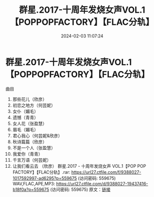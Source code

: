 ﻿---
title: 群星.2017-十周年发烧女声VOL.1【POPPOPFACTORY】【FLAC分轨】
date: 2024-02-03 11:07:24
categories: WAV车载音乐、镜像
tags: 华语中文
---
# 群星.2017-十周年发烧女声VOL.1【POPPOPFACTORY】【FLAC分轨】

曲目
01. 那些花儿（欣彦）
02. 初恋之地方（何芸妮）
03. 女仆（媚毛）
04. 遗憾（青青）
05. 女人花（张盈慧）
06. 眉毛（媚毛）
07. 君心我心（何芸妮&欣彦）
08. 秋诗篇篇（欣彦）
09. 不是一个人（张盈慧）
10. 我爱你（青青）
11. 千言万语（何芸妮）
12. 让我们看云去 （欣彦）
群星.2017 - 十周年发烧女声 VOL.1【POP POP FACTORY】【FLAC分轨】.rar: https://url27.ctfile.com/f/9388027-1017592997-ad6295?p=559675
(访问密码: 559675)
WAV,FLAC,APE,MP3: https://url27.ctfile.com/d/9388027-19437416-b18f0a?p=559675
(访问密码: 559675)
原文：[链接](https://blog.sina.com.cn/s/blog_1647c7e76010314cm.html)